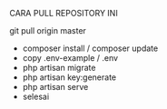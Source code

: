 CARA PULL REPOSITORY INI

git pull origin master

- composer install / composer update
- copy .env-example / .env
- php artisan migrate
- php artisan key:generate
- php artisan serve
- selesai
